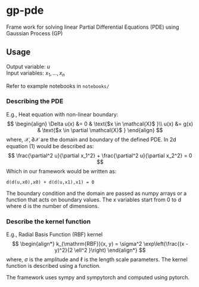 # gp-pde
Frame work for solving linear Partial Differential Equations (PDE) using Gaussian Process (GP)

## Usage
Output variable: $u$ <br/>
Input variables: $x_1,...,x_n$


Refer to example notebooks in `notebooks/`

### Describing the PDE
E.g., Heat equation with non-linear boundary:
$$
\begin{align}
\Delta u(x) &= 0 & \text{$x \in \mathcal{X}$ }\\
u(x) &= g(x) & \text{$x \in \partial \mathcal{X}$ }
\end{align}
$$
where, $\mathcal{X}, \partial \mathcal{X}$ are the domain and boundary of the defined PDE.
In 2d equation $(1)$ would be described as:
$$
\frac{\partial^2 u}{\partial x_1^2} + \frac{\partial^2 u}{\partial x_2^2} = 0
$$
Which in our framework would be written as:
```
d(d(u,x0),x0) + d(d(u,x1),x1) = 0
```
The boundary condition and the domain are passed as numpy arrays or a function that acts on boundary values. The x variables start from 0 to d where d is the number of dimensions. 



### Describe the kernel function
E.g., Radial Basis Function (RBF) kernel
$$
\begin{align*}
k_{\mathrm{RBF}}(x, y) = \sigma^2 \exp\left(\frac{(x - y)^2}{2 \ell^2 }\right)
\end{align*}
$$
where, $\sigma$ is the amplitude and $\ell$ is the length scale parameters.
The kernel function is described using a function.

The framework uses sympy and sympytorch and computed using pytorch.


